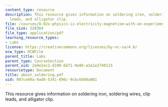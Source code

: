 ```yaml
---
content_type: resource
description: This resource gives information on soldering iron, soldering wires, clip
  leads, and alligator clip.
file: /courses/8-02x-physics-ii-electricity-magnetism-with-an-experimental-focus-spring-2005/907ce49a9ad65341896c9cbc6d48a061_about_soldering.pdf
file_size: 228364
file_type: application/pdf
learning_resource_types:
- Labs
license: https://creativecommons.org/licenses/by-nc-sa/4.0/
ocw_type: OCWFile
parent_title: Labs
parent_type: CourseSection
parent_uid: 2a9e2ec2-d100-6d71-9e86-a3a1e2740115
resourcetype: Document
title: about_soldering.pdf
uid: 907ce49a-9ad6-5341-896c-9cbc6d48a061
---
```

This resource gives information on soldering iron, soldering wires, clip leads, and alligator clip.
